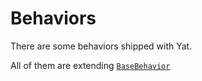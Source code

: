# Behaviors
There are some behaviors shipped with Yat.

All of them are extending [`BaseBehavior`](./behavior.js)



